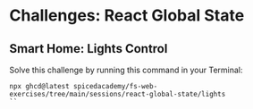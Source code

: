 # Challenges: React Global State

## Smart Home: Lights Control

Solve this challenge by running this command in your Terminal:

```
npx ghcd@latest spicedacademy/fs-web-exercises/tree/main/sessions/react-global-state/lights
``
```
